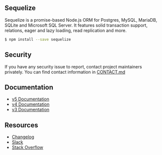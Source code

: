 ## Sequelize

Sequelize is a promise-based Node.js ORM for Postgres, MySQL, MariaDB, SQLite and Microsoft SQL Server. It features solid transaction support, relations, eager and lazy loading, read replication and more.

```bash
$ npm install --save sequelize
```

## Security
If you have any security issue to report, contact project maintainers privately. You can find contact information in [CONTACT.md](https://github.com/sequelize/sequelize/blob/master/CONTACT.md)

## Documentation
- [v5 Documentation](http://docs.sequelizejs.com)
- [v4 Documentation](https://sequelize.github.io/v4/)
- [v3 Documentation](https://sequelize.github.io/v3/index.html)

## Resources
- [Changelog](https://github.com/sequelize/sequelize/releases)
- [Slack](http://sequelize-slack.herokuapp.com/)
- [Stack Overflow](https://stackoverflow.com/questions/tagged/sequelize.js)